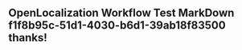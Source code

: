 <properties
ms.topic="hero-topic"
ms.test1="hero-topic"
ms.test2="test"/>

## OpenLocalization Workflow Test MarkDown f1f8b95c-51d1-4030-b6d1-39ab18f83500 thanks!
